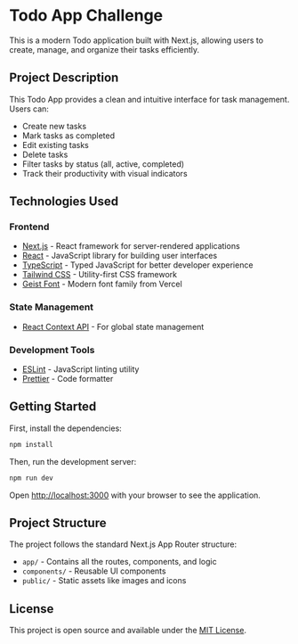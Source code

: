 # Todo App Challenge

This is a modern Todo application built with Next.js, allowing users to create, manage, and organize their tasks efficiently.

## Project Description

This Todo App provides a clean and intuitive interface for task management. Users can:
- Create new tasks
- Mark tasks as completed
- Edit existing tasks
- Delete tasks
- Filter tasks by status (all, active, completed)
- Track their productivity with visual indicators

## Technologies Used

### Frontend
- [Next.js](https://nextjs.org/) - React framework for server-rendered applications
- [React](https://reactjs.org/) - JavaScript library for building user interfaces
- [TypeScript](https://www.typescriptlang.org/) - Typed JavaScript for better developer experience
- [Tailwind CSS](https://tailwindcss.com/) - Utility-first CSS framework
- [Geist Font](https://vercel.com/font) - Modern font family from Vercel

### State Management
- [React Context API](https://reactjs.org/docs/context.html) - For global state management

### Development Tools
- [ESLint](https://eslint.org/) - JavaScript linting utility
- [Prettier](https://prettier.io/) - Code formatter

## Getting Started

First, install the dependencies:

```bash
npm install
```

Then, run the development server:

```bash
npm run dev
```

Open [http://localhost:3000](http://localhost:3000) with your browser to see the application.

## Project Structure

The project follows the standard Next.js App Router structure:
- `app/` - Contains all the routes, components, and logic
- `components/` - Reusable UI components
- `public/` - Static assets like images and icons

## License

This project is open source and available under the [MIT License](LICENSE).
